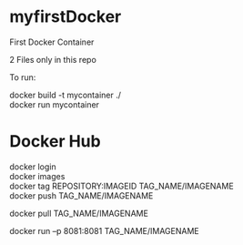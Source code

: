 # myfirstDocker
First Docker Container

2 Files only in this repo

To run:

docker build -t mycontainer ./  
docker run mycontainer  

# Docker Hub

docker login  
docker images  
docker tag REPOSITORY:IMAGEID TAG_NAME/IMAGENAME  
docker push TAG_NAME/IMAGENAME  
  
docker pull TAG_NAME/IMAGENAME  
  
docker run –p 8081:8081 TAG_NAME/IMAGENAME  
